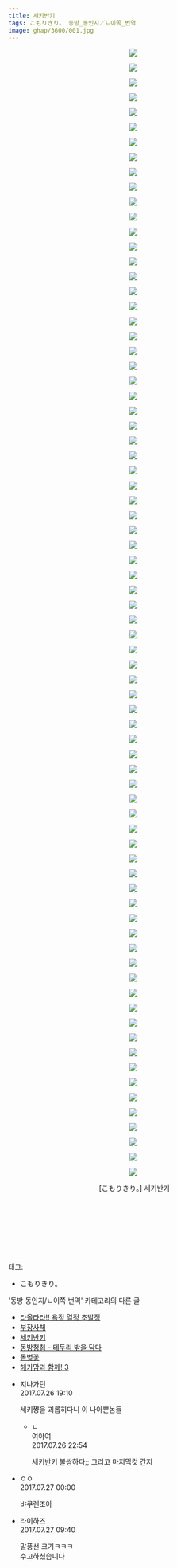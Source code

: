 ```yaml
---
title: 세키반키
tags: こもりきり。 동방_동인지／ㄴ이쪽_번역
image: ghap/3600/001.jpg
---
```

<div class="article">
<p style="text-align: center; clear: none; float: none;"><img src="{{ site.nasurl }}/ghap/3600/001.jpg"/></p>
<p style="text-align: center; clear: none; float: none;"><img src="{{ site.nasurl }}/ghap/3600/002.jpg"/></p>
<p style="text-align: center; clear: none; float: none;"><img src="{{ site.nasurl }}/ghap/3600/003.jpg"/></p>
<p style="text-align: center; clear: none; float: none;"><img src="{{ site.nasurl }}/ghap/3600/004.jpg"/></p>
<p style="text-align: center; clear: none; float: none;"><img src="{{ site.nasurl }}/ghap/3600/005.jpg"/></p>
<p style="text-align: center; clear: none; float: none;"><img src="{{ site.nasurl }}/ghap/3600/006.jpg"/></p>
<p style="text-align: center; clear: none; float: none;"><img src="{{ site.nasurl }}/ghap/3600/007.jpg"/></p>
<p style="text-align: center; clear: none; float: none;"><img src="{{ site.nasurl }}/ghap/3600/008.jpg"/></p>
<p style="text-align: center; clear: none; float: none;"><img src="{{ site.nasurl }}/ghap/3600/009.jpg"/></p>
<p style="text-align: center; clear: none; float: none;"><img src="{{ site.nasurl }}/ghap/3600/010.jpg"/></p>
<p style="text-align: center; clear: none; float: none;"><img src="{{ site.nasurl }}/ghap/3600/011.jpg"/></p>
<p style="text-align: center; clear: none; float: none;"><img src="{{ site.nasurl }}/ghap/3600/012.jpg"/></p>
<p style="text-align: center; clear: none; float: none;"><img src="{{ site.nasurl }}/ghap/3600/013.jpg"/></p>
<p style="text-align: center; clear: none; float: none;"><img src="{{ site.nasurl }}/ghap/3600/014.jpg"/></p>
<p style="text-align: center; clear: none; float: none;"><img src="{{ site.nasurl }}/ghap/3600/015.jpg"/></p>
<p style="text-align: center; clear: none; float: none;"><img src="{{ site.nasurl }}/ghap/3600/016.jpg"/></p>
<p style="text-align: center; clear: none; float: none;"><img src="{{ site.nasurl }}/ghap/3600/017.jpg"/></p>
<p style="text-align: center; clear: none; float: none;"><img src="{{ site.nasurl }}/ghap/3600/018.jpg"/></p>
<p style="text-align: center; clear: none; float: none;"><img src="{{ site.nasurl }}/ghap/3600/019.jpg"/></p>
<p style="text-align: center; clear: none; float: none;"><img src="{{ site.nasurl }}/ghap/3600/020.jpg"/></p>
<p style="text-align: center; clear: none; float: none;"><img src="{{ site.nasurl }}/ghap/3600/021.jpg"/></p>
<p style="text-align: center; clear: none; float: none;"><img src="{{ site.nasurl }}/ghap/3600/022.jpg"/></p>
<p style="text-align: center; clear: none; float: none;"><img src="{{ site.nasurl }}/ghap/3600/023.jpg"/></p>
<p style="text-align: center; clear: none; float: none;"><img src="{{ site.nasurl }}/ghap/3600/024.jpg"/></p>
<p style="text-align: center; clear: none; float: none;"><img src="{{ site.nasurl }}/ghap/3600/025.jpg"/></p>
<p style="text-align: center; clear: none; float: none;"><img src="{{ site.nasurl }}/ghap/3600/026.jpg"/></p>
<p style="text-align: center; clear: none; float: none;"><img src="{{ site.nasurl }}/ghap/3600/027.jpg"/></p>
<p style="text-align: center; clear: none; float: none;"><img src="{{ site.nasurl }}/ghap/3600/028.jpg"/></p>
<p style="text-align: center; clear: none; float: none;"><img src="{{ site.nasurl }}/ghap/3600/029.jpg"/></p>
<p style="text-align: center; clear: none; float: none;"><img src="{{ site.nasurl }}/ghap/3600/030.jpg"/></p>
<p style="text-align: center; clear: none; float: none;"><img src="{{ site.nasurl }}/ghap/3600/031.jpg"/></p>
<p style="text-align: center; clear: none; float: none;"><img src="{{ site.nasurl }}/ghap/3600/032.jpg"/></p>
<p style="text-align: center; clear: none; float: none;"><img src="{{ site.nasurl }}/ghap/3600/033.jpg"/></p>
<p style="text-align: center; clear: none; float: none;"><img src="{{ site.nasurl }}/ghap/3600/034.jpg"/></p>
<p style="text-align: center; clear: none; float: none;"><img src="{{ site.nasurl }}/ghap/3600/035.jpg"/></p>
<p style="text-align: center; clear: none; float: none;"><img src="{{ site.nasurl }}/ghap/3600/036.jpg"/></p>
<p style="text-align: center; clear: none; float: none;"><img src="{{ site.nasurl }}/ghap/3600/037.jpg"/></p>
<p style="text-align: center; clear: none; float: none;"><img src="{{ site.nasurl }}/ghap/3600/038.jpg"/></p>
<p style="text-align: center; clear: none; float: none;"><img src="{{ site.nasurl }}/ghap/3600/039.jpg"/></p>
<p style="text-align: center; clear: none; float: none;"><img src="{{ site.nasurl }}/ghap/3600/040.jpg"/></p>
<p style="text-align: center; clear: none; float: none;"><img src="{{ site.nasurl }}/ghap/3600/041.jpg"/></p>
<p style="text-align: center; clear: none; float: none;"><img src="{{ site.nasurl }}/ghap/3600/042.jpg"/></p>
<p style="text-align: center; clear: none; float: none;"><img src="{{ site.nasurl }}/ghap/3600/043.jpg"/></p>
<p style="text-align: center; clear: none; float: none;"><img src="{{ site.nasurl }}/ghap/3600/044.jpg"/></p>
<p style="text-align: center; clear: none; float: none;"><img src="{{ site.nasurl }}/ghap/3600/045.jpg"/></p>
<p style="text-align: center; clear: none; float: none;"><img src="{{ site.nasurl }}/ghap/3600/046.jpg"/></p>
<p style="text-align: center; clear: none; float: none;"><img src="{{ site.nasurl }}/ghap/3600/047.jpg"/></p>
<p style="text-align: center; clear: none; float: none;"><img src="{{ site.nasurl }}/ghap/3600/048.jpg"/></p>
<p style="text-align: center; clear: none; float: none;"><img src="{{ site.nasurl }}/ghap/3600/049.jpg"/></p>
<p style="text-align: center; clear: none; float: none;"><img src="{{ site.nasurl }}/ghap/3600/050.jpg"/></p>
<p style="text-align: center; clear: none; float: none;"><img src="{{ site.nasurl }}/ghap/3600/051.jpg"/></p>
<p style="text-align: center; clear: none; float: none;"><img src="{{ site.nasurl }}/ghap/3600/052.jpg"/></p>
<p style="text-align: center; clear: none; float: none;"><img src="{{ site.nasurl }}/ghap/3600/053.jpg"/></p>
<p style="text-align: center; clear: none; float: none;"><img src="{{ site.nasurl }}/ghap/3600/054.jpg"/></p>
<p style="text-align: center; clear: none; float: none;"><img src="{{ site.nasurl }}/ghap/3600/055.jpg"/></p>
<p style="text-align: center; clear: none; float: none;"><img src="{{ site.nasurl }}/ghap/3600/056.jpg"/></p>
<p style="text-align: center; clear: none; float: none;"><img src="{{ site.nasurl }}/ghap/3600/057.jpg"/></p>
<p style="text-align: center; clear: none; float: none;"><img src="{{ site.nasurl }}/ghap/3600/058.jpg"/></p>
<p style="text-align: center; clear: none; float: none;"><img src="{{ site.nasurl }}/ghap/3600/059.jpg"/></p>
<p style="text-align: center; clear: none; float: none;"><img src="{{ site.nasurl }}/ghap/3600/060.jpg"/></p>
<p style="text-align: center; clear: none; float: none;"><img src="{{ site.nasurl }}/ghap/3600/061.jpg"/></p>
<p style="text-align: center; clear: none; float: none;"><img src="{{ site.nasurl }}/ghap/3600/062.jpg"/></p>
<p style="text-align: center; clear: none; float: none;"><img src="{{ site.nasurl }}/ghap/3600/063.jpg"/></p>
<p style="text-align: center; clear: none; float: none;"><img src="{{ site.nasurl }}/ghap/3600/064.jpg"/></p>
<p style="text-align: center; clear: none; float: none;"><img src="{{ site.nasurl }}/ghap/3600/065.jpg"/></p>
<p style="text-align: center; clear: none; float: none;"><img src="{{ site.nasurl }}/ghap/3600/066.jpg"/></p>
<p style="text-align: center; clear: none; float: none;"><img src="{{ site.nasurl }}/ghap/3600/067.jpg"/></p>
<p style="text-align: center; clear: none; float: none;"><img src="{{ site.nasurl }}/ghap/3600/068.jpg"/></p>
<p style="text-align: center; clear: none; float: none;"><img src="{{ site.nasurl }}/ghap/3600/069.jpg"/></p>
<p style="text-align: center; clear: none; float: none;"><img src="{{ site.nasurl }}/ghap/3600/070.jpg"/></p>
<p style="text-align: center; clear: none; float: none;"><img src="{{ site.nasurl }}/ghap/3600/071.jpg"/></p>
<p style="text-align: center; clear: none; float: none;"><img src="{{ site.nasurl }}/ghap/3600/072.jpg"/></p>
<p style="text-align: center; clear: none; float: none;"><img src="{{ site.nasurl }}/ghap/3600/073.jpg"/></p>
<p style="text-align: center; clear: none; float: none;"><img src="{{ site.nasurl }}/ghap/3600/074.jpg"/></p>
<p style="text-align: center; clear: none; float: none;"><img src="{{ site.nasurl }}/ghap/3600/075.jpg"/></p>
<p style="text-align: center; clear: none; float: none;"><img src="{{ site.nasurl }}/ghap/3600/076.jpg"/></p>
<p style="text-align: center; clear: none; float: none;"> [こもりきり。] 세키반키</p>
<p style="text-align: center; clear: none; float: none;"><br/></p>
<p style="text-align: center; clear: none; float: none;"><br/></p>
<p style="text-align: center; clear: none; float: none;"><br/></p>
<p><br/></p>
</div><div class="tagTrail">
<p>태그: </p>
<ul>
<li>こもりきり。</li>
</ul>
</div><div class="another">
<p>'동방 동인지/ㄴ이쪽 번역' 카테고리의 다른 글</p>
<ul>
<li><a href="/2017-07-27-ghap_3602">타올라라!! 욕정 열정 초발정</a></li>
<li><a href="/2017-07-27-ghap_3601">부장사체</a></li>
<li><a href="/2017-07-26-ghap_3600">세키반키</a></li>
<li><a href="/2017-07-23-ghap_3598">동방청첩 - 테두리 밖을 담다</a></li>
<li><a href="/2017-07-22-ghap_3595">돌벚꽃</a></li>
<li><a href="/2017-07-18-ghap_3578">헤카맘과 함께! 3</a></li>
</ul>
</div><div class="cb_module cb_fluid">
<div class="cb_wrt cb_profile">
<div class="comment">
<ul>
<li class="cb_thumb_off" id="comment15044824">
<div class="cb_comment_area">
<div class="cb_info_area">
<div class="cb_section">
<span class="cb_nick_name">지나가던</span>
</div>
<div class="cb_section">
<span class="cb_date">2017.07.26 19:10 </span>
</div>
</div>
<div class="cb_dsc_comment">
<p class="cb_dsc">
											세키쨩을 괴롭히다니 이 나아쁜놈들
										</p>
</div>
<ul>
<li class="cb_thumb_off" id="comment15044958">
<span class="cb_bu_subnode">ㄴ</span>
<div class="cb_comment_area">
<div class="cb_info_area">
<div class="cb_section">
<span class="cb_nick_name">여야여</span>
</div>
<div class="cb_section">
<span class="cb_date">2017.07.26 22:54 </span>
</div>
</div>
<div class="cb_dsc_comment">
<p class="cb_dsc">
																세키반키 불쌍하다;; 그리고 마지먹컷 간지
															</p>
</div>
</div>
</li>
</ul>
</div></li>
<li class="cb_thumb_off" id="comment15045001">
<div class="cb_comment_area">
<div class="cb_info_area">
<div class="cb_section">
<span class="cb_nick_name">ㅇㅇ</span>
</div>
<div class="cb_section">
<span class="cb_date">2017.07.27 00:00 </span>
</div>
</div>
<div class="cb_dsc_comment">
<p class="cb_dsc">
											뱌쿠렌조아
										</p>
</div>
</div></li>
<li class="cb_thumb_off" id="comment15045168">
<div class="cb_comment_area">
<div class="cb_info_area">
<div class="cb_section">
<span class="cb_nick_name">라이하즈</span>
</div>
<div class="cb_section">
<span class="cb_date">2017.07.27 09:40 </span>
</div>
</div>
<div class="cb_dsc_comment">
<p class="cb_dsc">
											말풍선 크기ㅋㅋㅋ<br/>
수고하셨습니다
										</p>
</div>
</div></li>
</ul>
</div>
</div><!-- commentList close -->
</div>
